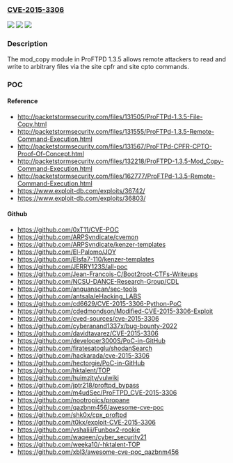 ### [CVE-2015-3306](https://cve.mitre.org/cgi-bin/cvename.cgi?name=CVE-2015-3306)
![](https://img.shields.io/static/v1?label=Product&message=n%2Fa&color=blue)
![](https://img.shields.io/static/v1?label=Version&message=n%2Fa&color=blue)
![](https://img.shields.io/static/v1?label=Vulnerability&message=n%2Fa&color=brighgreen)

### Description

The mod_copy module in ProFTPD 1.3.5 allows remote attackers to read and write to arbitrary files via the site cpfr and site cpto commands.

### POC

#### Reference
- http://packetstormsecurity.com/files/131505/ProFTPd-1.3.5-File-Copy.html
- http://packetstormsecurity.com/files/131555/ProFTPd-1.3.5-Remote-Command-Execution.html
- http://packetstormsecurity.com/files/131567/ProFTPd-CPFR-CPTO-Proof-Of-Concept.html
- http://packetstormsecurity.com/files/132218/ProFTPD-1.3.5-Mod_Copy-Command-Execution.html
- http://packetstormsecurity.com/files/162777/ProFTPd-1.3.5-Remote-Command-Execution.html
- https://www.exploit-db.com/exploits/36742/
- https://www.exploit-db.com/exploits/36803/

#### Github
- https://github.com/0xT11/CVE-POC
- https://github.com/ARPSyndicate/cvemon
- https://github.com/ARPSyndicate/kenzer-templates
- https://github.com/El-Palomo/JOY
- https://github.com/Elsfa7-110/kenzer-templates
- https://github.com/JERRY123S/all-poc
- https://github.com/Jean-Francois-C/Boot2root-CTFs-Writeups
- https://github.com/NCSU-DANCE-Research-Group/CDL
- https://github.com/anquanscan/sec-tools
- https://github.com/antsala/eHacking_LABS
- https://github.com/cd6629/CVE-2015-3306-Python-PoC
- https://github.com/cdedmondson/Modified-CVE-2015-3306-Exploit
- https://github.com/cved-sources/cve-2015-3306
- https://github.com/cyberanand1337x/bug-bounty-2022
- https://github.com/davidtavarez/CVE-2015-3306
- https://github.com/developer3000S/PoC-in-GitHub
- https://github.com/firatesatoglu/shodanSearch
- https://github.com/hackarada/cve-2015-3306
- https://github.com/hectorgie/PoC-in-GitHub
- https://github.com/hktalent/TOP
- https://github.com/huimzjty/vulwiki
- https://github.com/jptr218/proftpd_bypass
- https://github.com/m4udSec/ProFTPD_CVE-2015-3306
- https://github.com/nootropics/propane
- https://github.com/qazbnm456/awesome-cve-poc
- https://github.com/shk0x/cpx_proftpd
- https://github.com/t0kx/exploit-CVE-2015-3306
- https://github.com/vshaliii/Funbox2-rookie
- https://github.com/waqeen/cyber_security21
- https://github.com/weeka10/-hktalent-TOP
- https://github.com/xbl3/awesome-cve-poc_qazbnm456

